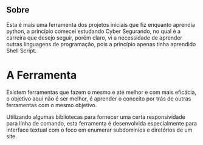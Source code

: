 


## Sobre

Esta é mais uma ferramenta dos projetos iniciais que fiz enquanto aprendia python, a princípio comecei estudando Cyber Segurando, no qual é a carreira que desejo seguir, porém claro, vi a necessidade de aprender outras linguagens de programação, pois a princípio apenas tinha aprendido Shell Script.


# A Ferramenta

Existem ferramentas que fazem o mesmo e até melhor e com mais eficácia, o objetivo aqui não é ser melhor, é aprender o conceito por trás de outras ferramentas com o mesmo objetivo.

Utilizando algumas bibliotecas para fornecer uma certa responsividade para linha de comando, esta ferramenta é desenvolvida especialmente para interface textual com o foco em enumerar subdominios e diretórios de um site.


